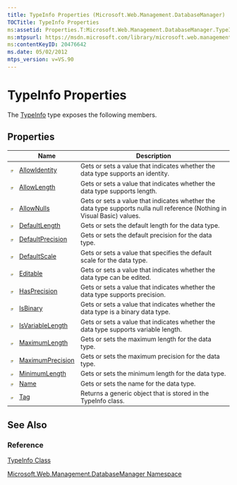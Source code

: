 ```yaml
---
title: TypeInfo Properties (Microsoft.Web.Management.DatabaseManager)
TOCTitle: TypeInfo Properties
ms:assetid: Properties.T:Microsoft.Web.Management.DatabaseManager.TypeInfo
ms:mtpsurl: https://msdn.microsoft.com/library/microsoft.web.management.databasemanager.typeinfo_properties(v=VS.90)
ms:contentKeyID: 20476642
ms.date: 05/02/2012
mtps_version: v=VS.90
---
```


# TypeInfo Properties

The [TypeInfo](typeinfo-class-microsoft-web-management-databasemanager.md) type exposes the following members.

## Properties

||Name|Description|
|--- |--- |--- |
|![Public property](images/Dd565931.pubproperty(en-us,VS.90).gif "Public property")|[AllowIdentity](typeinfo-allowidentity-property-microsoft-web-management-databasemanager.md)|Gets or sets a value that indicates whether the data type supports an identity.|
|![Public property](images/Dd565931.pubproperty(en-us,VS.90).gif "Public property")|[AllowLength](typeinfo-allowlength-property-microsoft-web-management-databasemanager.md)|Gets or sets a value that indicates whether the data type supports length.|
|![Public property](images/Dd565931.pubproperty(en-us,VS.90).gif "Public property")|[AllowNulls](typeinfo-allownulls-property-microsoft-web-management-databasemanager.md)|Gets or sets a value that indicates whether the data type supports nulla null reference (Nothing in Visual Basic) values.|
|![Public property](images/Dd565931.pubproperty(en-us,VS.90).gif "Public property")|[DefaultLength](typeinfo-defaultlength-property-microsoft-web-management-databasemanager.md)|Gets or sets the default length for the data type.|
|![Public property](images/Dd565931.pubproperty(en-us,VS.90).gif "Public property")|[DefaultPrecision](typeinfo-defaultprecision-property-microsoft-web-management-databasemanager.md)|Gets or sets the default precision for the data type.|
|![Public property](images/Dd565931.pubproperty(en-us,VS.90).gif "Public property")|[DefaultScale](typeinfo-defaultscale-property-microsoft-web-management-databasemanager.md)|Gets or sets a value that specifies the default scale for the data type.|
|![Public property](images/Dd565931.pubproperty(en-us,VS.90).gif "Public property")|[Editable](typeinfo-editable-property-microsoft-web-management-databasemanager.md)|Gets or sets a value that indicates whether the data type can be edited.|
|![Public property](images/Dd565931.pubproperty(en-us,VS.90).gif "Public property")|[HasPrecision](typeinfo-hasprecision-property-microsoft-web-management-databasemanager.md)|Gets or sets a value that indicates whether the data type supports precision.|
|![Public property](images/Dd565931.pubproperty(en-us,VS.90).gif "Public property")|[IsBinary](typeinfo-isbinary-property-microsoft-web-management-databasemanager.md)|Gets or sets a value that indicates whether the data type is a binary data type.|
|![Public property](images/Dd565931.pubproperty(en-us,VS.90).gif "Public property")|[IsVariableLength](typeinfo-isvariablelength-property-microsoft-web-management-databasemanager.md)|Gets or sets a value that indicates whether the data type supports variable length.|
|![Public property](images/Dd565931.pubproperty(en-us,VS.90).gif "Public property")|[MaximumLength](typeinfo-maximumlength-property-microsoft-web-management-databasemanager.md)|Gets or sets the maximum length for the data type.|
|![Public property](images/Dd565931.pubproperty(en-us,VS.90).gif "Public property")|[MaximumPrecision](typeinfo-maximumprecision-property-microsoft-web-management-databasemanager.md)|Gets or sets the maximum precision for the data type.|
|![Public property](images/Dd565931.pubproperty(en-us,VS.90).gif "Public property")|[MinimumLength](typeinfo-minimumlength-property-microsoft-web-management-databasemanager.md)|Gets or sets the minimum length for the data type.|
|![Public property](images/Dd565931.pubproperty(en-us,VS.90).gif "Public property")|[Name](typeinfo-name-property-microsoft-web-management-databasemanager.md)|Gets or sets the name for the data type.|
|![Public property](images/Dd565931.pubproperty(en-us,VS.90).gif "Public property")|[Tag](typeinfo-tag-property-microsoft-web-management-databasemanager.md)|Returns a generic object that is stored in the TypeInfo class.|

## See Also

### Reference

[TypeInfo Class](typeinfo-class-microsoft-web-management-databasemanager.md)

[Microsoft.Web.Management.DatabaseManager Namespace](microsoft-web-management-databasemanager-namespace.md)
